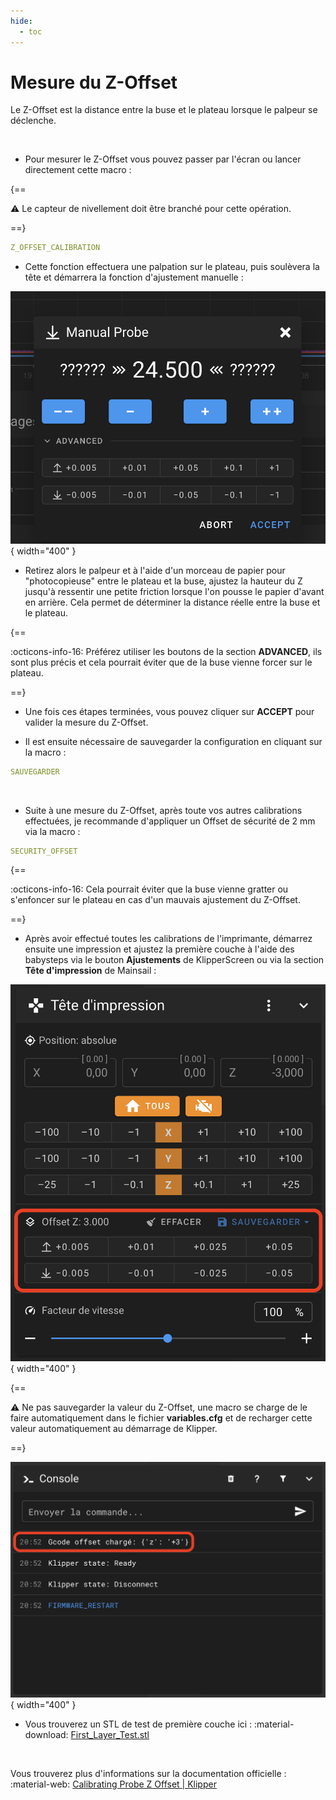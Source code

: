 ```yaml
---
hide:
  - toc
---
```


# Mesure du Z-Offset

Le Z-Offset est la distance entre la buse et le plateau lorsque le palpeur se déclenche.

<br />

- Pour mesurer le Z-Offset vous pouvez passer par l'écran ou lancer directement cette macro :

{==

:warning: Le capteur de nivellement doit être branché pour cette opération.

==}

``` yaml
Z_OFFSET_CALIBRATION
```

- Cette fonction effectuera une palpation sur le plateau, puis soulèvera la tête et démarrera la fonction d'ajustement manuelle :

![Z-Offset](../assets/img/calibrations/zoffset-1.png){ width="400" }

- Retirez alors le palpeur et à l'aide d'un morceau de papier pour "photocopieuse" entre le plateau et la buse, ajustez la hauteur du Z jusqu'à ressentir une petite friction lorsque l'on pousse le papier d'avant en arrière. Cela permet de déterminer la distance réelle entre la buse et le plateau.

{==

:octicons-info-16: Préférez utiliser les boutons de la section **ADVANCED**, ils sont plus précis et cela pourrait éviter que de la buse vienne forcer sur le plateau.

==}

- Une fois ces étapes terminées, vous pouvez cliquer sur **ACCEPT** pour valider la mesure du Z-Offset.

- Il est ensuite nécessaire de sauvegarder la configuration en cliquant sur la macro :

``` yaml
SAUVEGARDER
```

<br />

- Suite à une mesure du Z-Offset, après toute vos autres calibrations effectuées, je recommande d'appliquer un Offset de sécurité de 2 mm via la macro :

``` yaml
SECURITY_OFFSET
```

{==

:octicons-info-16: Cela pourrait éviter que la buse vienne gratter ou s'enfoncer sur le plateau en cas d'un mauvais ajustement du Z-Offset.

==}

- Après avoir effectué toutes les calibrations de l'imprimante, démarrez ensuite une impression et ajustez la première couche à l'aide des babysteps via le bouton **Ajustements** de KlipperScreen ou via la section **Tête d'impression** de Mainsail :

![Z-Offset](../assets/img/calibrations/zoffset-2.png){ width="400" }

{==

:warning: Ne pas sauvegarder la valeur du Z-Offset, une macro se charge de le faire automatiquement dans le fichier **variables.cfg** et de recharger cette valeur automatiquement au démarrage de Klipper.

==}

![Z-Offset](../assets/img/calibrations/zoffset-3.png){ width="400" }

- Vous trouverez un STL de test de première couche ici : :material-download: <a href="https://github.com/Guilouz/Klipper-Flsun-Super-Racer/raw/main/Downloads/First_Layer_Test.stl" target="_blank">First_Layer_Test.stl</a>

<br />

Vous trouverez plus d'informations sur la documentation officielle : :material-web: <a href="https://www.klipper3d.org/Probe_Calibrate.html#calibrating-probe-z-offset" target="blank">Calibrating Probe Z Offset | Klipper</a>

<br />
